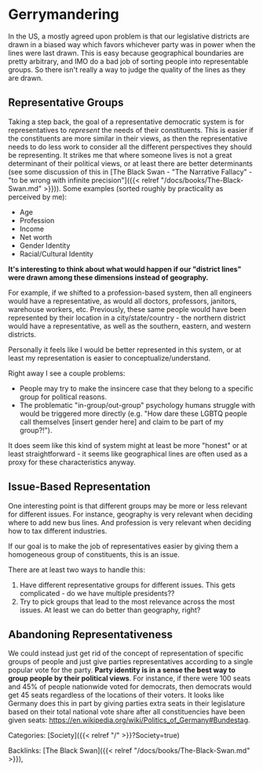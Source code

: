 # Gerrymandering

In the US, a mostly agreed upon problem is that our legislative districts are
drawn in a biased way which favors whichever party was in power when the lines
were last drawn.
This is easy because geographical boundaries are pretty arbitrary, and IMO do a
bad job of sorting people into representable groups.
So there isn't really a way to judge the quality of the lines as they are drawn.

## Representative Groups

Taking a step back, the goal of a representative democratic system is for
representatives to _represent_ the needs of their constituents.
This is easier if the constituents are more similar in their views, as then the
representative needs to do less work to consider all the different perspectives
they should be representing.
It strikes me that where someone lives is not a great determinant of their
political views, or at least there are better determinants (see some discussion
of this in [The Black Swan - "The Narrative Fallacy" - "to be wrong with
infinite precision"]({{< relref "/docs/books/The-Black-Swan.md" >}})).
Some examples (sorted roughly by practicality as perceived by me):

 - Age
 - Profession
 - Income
 - Net worth
 - Gender Identity
 - Racial/Cultural Identity

**It's interesting to think about what would happen if our "district lines" were
drawn among these dimensions instead of geography.**

For example, if we shifted to a profession-based system, then all engineers
would have a representative, as would all doctors, professors, janitors,
warehouse workers, etc.
Previously, these same people would have been represented by their location in a
city/state/country - the northern district would have a representative, as well
as the southern, eastern, and western districts.

Personally it feels like I would be better represented in this system, or at
least my representation is easier to conceptualize/understand.

Right away I see a couple problems:

 - People may try to make the insincere case that they belong to a specific
   group for political reasons.
 - The problematic "in-group/out-group" psychology humans struggle with would be
   triggered more directly (e.g. "How dare these LGBTQ people call themselves
   [insert gender here] and claim to be part of my group?!").

It does seem like this kind of system might at least be more "honest" or at least
straightforward - it seems like geographical lines are often used as a proxy for
these characteristics anyway.

## Issue-Based Representation

One interesting point is that different groups may be more or less relevant for
different issues.
For instance, geography is very relevant when deciding where to add new bus
lines.
And profession is very relevant when deciding how to tax different industries.

If our goal is to make the job of representatives easier by giving them a
homogeneous group of constituents, this is an issue.

There are at least two ways to handle this:

1. Have different representative groups for different issues.
   This gets complicated - do we have multiple presidents??
1. Try to pick groups that lead to the most relevance across the most issues.
   At least we can do better than geography, right?

## Abandoning Representativeness

We could instead just get rid of the concept of representation of specific
groups of people and just give parties representatives according to a single
popular vote for the party.
**Party identity is in a sense the best way to group people by their political
views**.
For instance, if there were 100 seats and 45% of people nationwide voted for
democrats, then democrats would get 45 seats regardless of the locations of
their voters.
It looks like Germany does this in part by giving parties extra seats in their
legislature based on their total national vote share after all constituencies
have been given seats:
https://en.wikipedia.org/wiki/Politics_of_Germany#Bundestag.

Categories: [Society]({{< relref "/" >}}?Society=true)

Backlinks: [The Black Swan]({{< relref "/docs/books/The-Black-Swan.md" >}}), 
